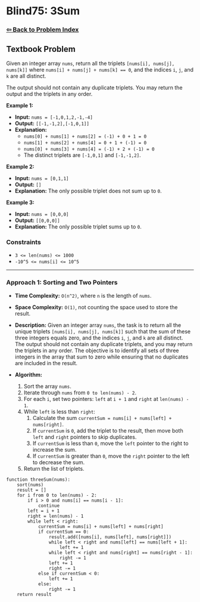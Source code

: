 # Blind75: 3Sum

### [⇦ Back to Problem Index](../../index.md)

## Textbook Problem

Given an integer array `nums`, return all the triplets `[nums[i], nums[j], nums[k]]` where `nums[i] + nums[j] + nums[k] == 0`, and the indices `i`, `j`, and `k` are all distinct.

The output should not contain any duplicate triplets. You may return the output and the triplets in any order.

**Example 1:**

-   **Input:** `nums = [-1,0,1,2,-1,-4]`
-   **Output:** `[[-1,-1,2],[-1,0,1]]`
-   **Explanation:**
    -   `nums[0] + nums[1] + nums[2] = (-1) + 0 + 1 = 0`
    -   `nums[1] + nums[2] + nums[4] = 0 + 1 + (-1) = 0`
    -   `nums[0] + nums[3] + nums[4] = (-1) + 2 + (-1) = 0`
    -   The distinct triplets are `[-1,0,1]` and `[-1,-1,2]`.

**Example 2:**

-   **Input:** `nums = [0,1,1]`
-   **Output:** `[]`
-   **Explanation:** The only possible triplet does not sum up to `0`.

**Example 3:**

-   **Input:** `nums = [0,0,0]`
-   **Output:** `[[0,0,0]]`
-   **Explanation:** The only possible triplet sums up to `0`.

### Constraints

-   `3 <= len(nums) <= 1000`
-   `-10^5 <= nums[i] <= 10^5`

---

### Approach 1: Sorting and Two Pointers

-   **Time Complexity:** `O(n^2)`, where `n` is the length of `nums`.
-   **Space Complexity:** `O(1)`, not counting the space used to store the result.
-   **Description:** Given an integer array `nums`, the task is to return all the unique triplets `[nums[i], nums[j], nums[k]]` such that the sum of these three integers equals zero, and the indices `i`, `j`, and `k` are all distinct. The output should not contain any duplicate triplets, and you may return the triplets in any order. The objective is to identify all sets of three integers in the array that sum to zero while ensuring that no duplicates are included in the result.
-   **Algorithm:**

    1. Sort the array `nums`.
    2. Iterate through `nums` from `0 to len(nums) - 2`.
    3. For each `i`, set two pointers: `left` at `i + 1` and `right` at `len(nums) - 1`.
    4. While `left` is less than `right`:
        1. Calculate the sum `currentSum = nums[i] + nums[left] + nums[right]`.
        2. If `currentSum` is `0`, add the triplet to the result, then move both `left` and `right` pointers to skip duplicates.
        3. If `currentSum` is less than `0`, move the `left` pointer to the right to increase the sum.
        4. If `currentSum` is greater than `0`, move the `right` pointer to the left to decrease the sum.
    5. Return the list of triplets.

```pseudo
function threeSum(nums):
	sort(nums)
	result = []
	for i from 0 to len(nums) - 2:
		if i > 0 and nums[i] == nums[i - 1]:
			continue
		left = i + 1
		right = len(nums) - 1
		while left < right:
			currentSum = nums[i] + nums[left] + nums[right]
			if currentSum == 0:
				result.add([nums[i], nums[left], nums[right]])
				while left < right and nums[left] == nums[left + 1]:
					left += 1
				while left < right and nums[right] == nums[right - 1]:
					right -= 1
				left += 1
				right -= 1
			else if currentSum < 0:
				left += 1
			else:
				right -= 1
	return result
```
